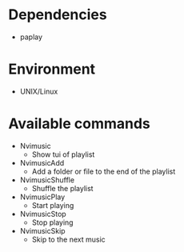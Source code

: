 # Dependencies
- paplay

# Environment
- UNIX/Linux

# Available commands
- Nvimusic
    - Show tui of playlist
- NvimusicAdd
    - Add a folder or file to the end of the playlist
- NvimusicShuffle
    - Shuffle the playlist
- NvimusicPlay
    - Start playing
- NvimusicStop
    - Stop playing
- NvimusicSkip
    - Skip to the next music
